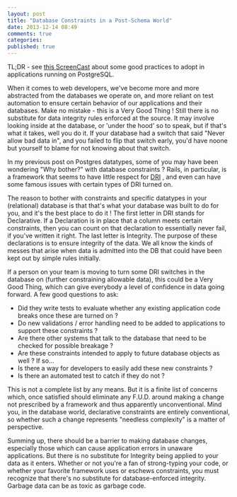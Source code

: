 ```yaml
---
layout: post
title: "Database Constraints in a Post-Schema World"
date: 2013-12-14 08:49
comments: true
categories: 
published: true
---
```

TL;DR - see [this ScreenCast](http://www.screencast.com/users/chicagogrooves/folders/Jing/media/d4d6ab76-0369-487f-b741-11355be8afa4) about some good practices to adopt in applications running on PostgreSQL.

When it comes to web developers, we've become more and more abstracted from the databases we operate on, and more reliant on test automation to ensure certain behavior of our applications and their databases. Make no mistake - this is a Very Good Thing ! Still there is no substitute for data integrity rules enforced at the source. It may involve looking inside at the database, or 'under the hood' so to speak, but if that's what it takes, well you do it.
If your database had a switch that said "Never allow bad data in", and you failed to flip that switch early, you'd have noone but yourself to blame for not knowing about that switch.

In my previous post on Postgres datatypes, some of you may have been wondering "Why bother?" with database constraints ? Rails, in particular, is a framework that seems to have little respect for [DRI](http://en.wikipedia.org/wiki/Declarative_Referential_Integrity) , and even can have some famous issues with certain types of DRI turned on.
 
The reason to bother with constraints and specific datatypes in your (relational) database is that that's what your database was built to do for you, and it's the best place to do it ! The first letter in DRI stands for Declarative. If a Declaration is in place that a column meets certain constraints, then you can count on that declaration to essentially never fail, if you've written it right. The last letter is Integrity. The purpose of these declarations is to ensure integrity of the data. We all know the kinds of messes that arise when data is admitted into the DB that could have been kept out by simple rules initially.

If a person on your team is moving to turn some DRI switches in the database on (further constraining allowable data), this could be a Very Good Thing, which can give everybody a level of confidence in data going forward. A few good questions to ask:

  - Did they write tests to evaluate whether any existing application code breaks once these are turned on ?
  - Do new validations / error handling need to be added to applications to support these constraints ?
  - Are there other systems that talk to the database that need to be checked for possible breakage ? 
  - Are these constraints intended to apply to future database objects as well ? If so...
   - Is there a way for developers to easily add these new constraints ?
   - Is there an automated test to catch if they do not ? 

This is not a complete list by any means. But it is a finite list of concerns which, once satisfied should eliminate any F.U.D. around making a change not prescribed by a framework and thus apparently unconventional. Mind you, in the database world, declarative constraints are entirely conventional, so whether such a change represents "needless complexity" is a matter of perspective.

Summing up, there should be a barrier to making database changes, especially those which can cause application errors in unaware applications. But there is no substitute for Integrity being applied to your data as it enters. Whether or not you're a fan of strong-typing your code, or whether your favorite framework uses or eschews constraints, you must recognize that there's no substitute for database-enforced integrity. Garbage data can be as toxic as garbage code.

